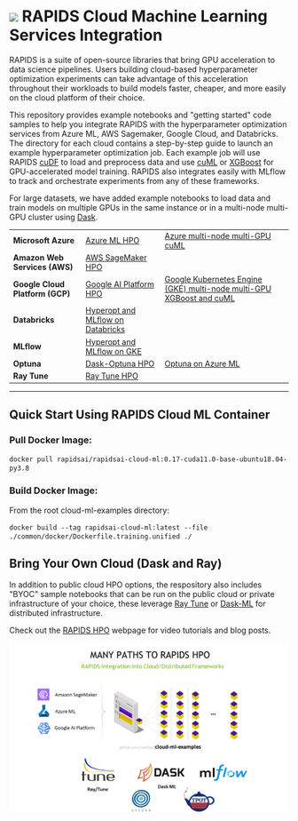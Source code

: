 # <div align="left"><img src="img/rapids_logo.png" width="90px"/>&nbsp;RAPIDS Cloud Machine Learning Services Integration</div>

RAPIDS is a suite of open-source libraries that bring GPU acceleration
to data science pipelines. Users building cloud-based hyperparameter
optimization experiments can take advantage of this acceleration
throughout their workloads to build models faster, cheaper, and more
easily on the cloud platform of their choice.

This repository provides example notebooks and "getting started" code
samples to help you integrate RAPIDS with the hyperparameter
optimization services from Azure ML, AWS Sagemaker, Google
Cloud, and Databricks. The directory for each cloud contains a step-by-step guide to
launch an example hyperparameter optimization job. Each example job will use RAPIDS
[cuDF](https://github.com/rapidsai/cudf) to load and preprocess 
data and use [cuML](https://github.com/rapidsai/cuml) or [XGBoost](https://github.com/dmlc/xgboost) for GPU-accelerated model training. RAPIDS also integrates easily with MLflow to track and orchestrate experiments from any of these frameworks. 

For large datasets, we have added example notebooks to load data and train models on multiple GPUs in the same instance or in a multi-node multi-GPU cluster using [Dask](https://github.com/dask/dask). 

| | | |
| - | - | - |
| **Microsoft Azure** | [Azure ML HPO](https://github.com/rapidsai/cloud-ml-examples/blob/main/azure/README.md "Azure Deployment Guide") | [Azure multi-node multi-GPU cuML](https://github.com/rapidsai/cloud-ml-examples/tree/main/azure#2-rapids-mnmg-example-using-dask-cloud-provider "Azure MNMG notebook") 
| **Amazon Web Services (AWS)** | [AWS SageMaker HPO](https://github.com/rapidsai/cloud-ml-examples/blob/main/aws/README.md "SageMaker Deployment Guide") |
| **Google Cloud Platform (GCP)** | [Google AI Platform HPO ](https://github.com/rapidsai/cloud-ml-examples/blob/main/gcp/README.md "GCP Deployment Guide") | [Google Kubernetes Engine (GKE) multi-node multi-GPU XGBoost and cuML](WIP "GKE MNMG notebook") 
| **Databricks** | [Hyperopt and MLflow on Databricks ](https://github.com/rapidsai/cloud-ml-examples/blob/main/databricks/README.md "Databricks Cloud Deployment Guide") |
| **MLflow** | [Hyperopt and MLflow on GKE](https://github.com/rapidsai/cloud-ml-examples/blob/main/mlflow_project/docker_environment/README.md "Kubernetes MLflow Deployment with RAPIDS")
| **Optuna** | [Dask-Optuna HPO](https://github.com/rapidsai/cloud-ml-examples/blob/main/optuna/notebooks/optuna_rapids.ipynb "Dask-Optuna notebook") | [Optuna on Azure ML](https://github.com/rapidsai/cloud-ml-examples/blob/main/optuna/notebooks/azure-optuna/run_optuna.ipynb "Optuna on Azure notebook")
| **Ray Tune** | [Ray Tune HPO](https://github.com/rapidsai/cloud-ml-examples/tree/main/ray "RayTune Deployment Guide")
---

## Quick Start Using RAPIDS Cloud ML Container

### Pull Docker Image:
```shell script
docker pull rapidsai/rapidsai-cloud-ml:0.17-cuda11.0-base-ubuntu18.04-py3.8
```
### Build Docker Image:
From the root cloud-ml-examples directory:
```shell script
docker build --tag rapidsai-cloud-ml:latest --file ./common/docker/Dockerfile.training.unified ./
```

## Bring Your Own Cloud (Dask and Ray)

In addition to public cloud HPO options, the respository also includes
"BYOC" sample notebooks that can be run on the public cloud or private
infrastructure of your choice, these leverage [Ray Tune](https://docs.ray.io/en/master/tune/index.html) or [Dask-ML](https://ml.dask.org/) for distributed infrastructure.

Check out the [RAPIDS HPO](https://rapids.ai/hpo.html) webpage for video tutorials and blog posts.

![Logo](img/rapids_hpo.png)
